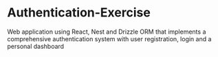 # Authentication-Exercise
Web application using React, Nest and Drizzle ORM that implements a comprehensive authentication system with user registration, login and a personal dashboard
